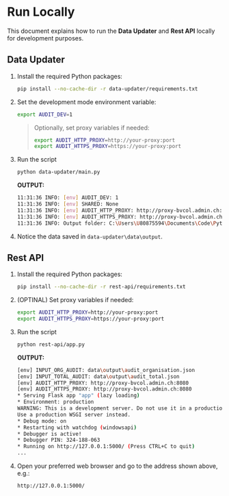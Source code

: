 # Run Locally
This document explains how to run the **Data Updater** and **Rest API** locally for development purposes.

## Data Updater

1. Install the required Python packages:
   ```bash
   pip install --no-cache-dir -r data-updater/requirements.txt
   ```
   
2. Set the development mode environment variable:
   ```bash
   export AUDIT_DEV=1
   ```

    > Optionally, set proxy variables if needed:
    >
    > ```bash
    > export AUDIT_HTTP_PROXY=http://your-proxy:port
    > export AUDIT_HTTPS_PROXY=https://your-proxy:port
    > ```

3. Run the script
    ```bash
    python data-updater/main.py
    ```
    **OUTPUT:**
    ```bash
    11:31:36 INFO: [env] AUDIT_DEV: 1
    11:31:36 INFO: [env] SHARED: None
    11:31:36 INFO: [env] AUDIT_HTTP_PROXY: http://proxy-bvcol.admin.ch:8080
    11:31:36 INFO: [env] AUDIT_HTTPS_PROXY: http://proxy-bvcol.admin.ch:8080
    11:31:36 INFO: Output folder: C:\Users\U80875594\Documents\Code\Python\metadata-quality-audit\data-updater\data\output
    ```

4. Notice the data saved in `data-updater\data\output`.


## Rest API
1. Install the required Python packages:
   ```bash
   pip install --no-cache-dir -r rest-api/requirements.txt
   ```
   
2. (OPTINAL) Set proxy variables if needed:
    ```bash
    export AUDIT_HTTP_PROXY=http://your-proxy:port
    export AUDIT_HTTPS_PROXY=https://your-proxy:port
    ```

3. Run the script
    ```bash
    python rest-api/app.py
    ```
    **OUTPUT:**
    ```bash
    [env] INPUT_ORG_AUDIT: data\output\audit_organisation.json
    [env] INPUT_TOTAL_AUDIT: data\output\audit_total.json
    [env] AUDIT_HTTP_PROXY: http://proxy-bvcol.admin.ch:8080
    [env] AUDIT_HTTPS_PROXY: http://proxy-bvcol.admin.ch:8080
    * Serving Flask app "app" (lazy loading)
    * Environment: production
    WARNING: This is a development server. Do not use it in a production deployment.
    Use a production WSGI server instead.
    * Debug mode: on
    * Restarting with watchdog (windowsapi)
    * Debugger is active!
    * Debugger PIN: 324-188-063
    * Running on http://127.0.0.1:5000/ (Press CTRL+C to quit)
    ...
    ```

4. Open your preferred web browser and go to the address shown above, e.g.:    
    ```
    http://127.0.0.1:5000/
    ```
